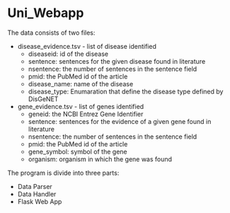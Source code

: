 # Uni_Webapp
 
The data consists of two files:
* disease_evidence.tsv - list of disease identified 
    * diseaseid: id of the disease
    * sentence: sentences for the given disease found in literature 
    * nsentence: the number of sentences in the sentence field
    * pmid: the PubMed id of the article
    * disease_name: name of the disease
    * disease_type: Enumaration that define the disease type defined by DisGeNET
* gene_evidence.tsv - list of genes identified
    * geneid: the NCBI Entrez Gene Identifier
    * sentence: sentences for the evidence of a given gene found in literature 
    * nsentence: the number of sentences in the sentence field
    * pmid: the PubMed id of the article
    * gene_symbol: symbol of the gene
    * organism: organism in which the gene was found

The program is divide into three parts:
* Data Parser
* Data Handler
* Flask Web App